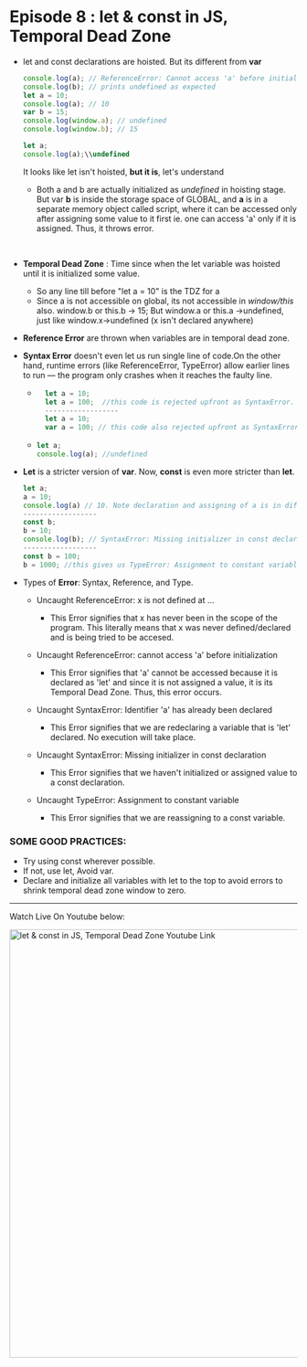 # Episode 8 : let & const in JS, Temporal Dead Zone

- let and const declarations are hoisted. But its different from **var**
  ```js
  console.log(a); // ReferenceError: Cannot access 'a' before initialization
  console.log(b); // prints undefined as expected
  let a = 10;
  console.log(a); // 10
  var b = 15;
  console.log(window.a); // undefined
  console.log(window.b); // 15
  ```
  ```js
  let a;
  console.log(a);\\undefined
  ```

  It looks like let isn't hoisted, **but it is**, let's understand
  - Both a and b are actually initialized as _undefined_ in hoisting stage. But var **b** is inside the storage space of GLOBAL, and **a** is in a separate memory object called script, where it can be accessed only after assigning some value to it first ie. one can access 'a' only if it is assigned. Thus, it throws error.

<br>

- **Temporal Dead Zone** : Time since when the let variable was hoisted until it is initialized some value.

  - So any line till before "let a = 10" is the TDZ for a
  - Since a is not accessible on global, its not accessible in _window/this_ also. window.b or this.b -> 15; But window.a or this.a ->undefined, just like window.x->undefined (x isn't declared anywhere)

- **Reference Error** are thrown when variables are in temporal dead zone.

- **Syntax Error** doesn't even let us run single line of code.On the other hand, runtime errors (like ReferenceError, TypeError) allow earlier lines to run — the program only crashes when it reaches the faulty line.

  - ```js
      let a = 10;
      let a = 100;  //this code is rejected upfront as SyntaxError. (duplicate declaration)
      ------------------
      let a = 10;
      var a = 100; // this code also rejected upfront as SyntaxError. (can't use same name in same scope)
    ```
  - ```js
    let a;
    console.log(a); //undefined
    ```

- **Let** is a stricter version of **var**. Now, **const** is even more stricter than **let**.

  ```js
  let a;
  a = 10;
  console.log(a) // 10. Note declaration and assigning of a is in different lines.
  ------------------
  const b;
  b = 10;
  console.log(b); // SyntaxError: Missing initializer in const declaration. (This type of declaration won't work with const. const b = 10 only will work)
  ------------------
  const b = 100;
  b = 1000; //this gives us TypeError: Assignment to constant variable.
  ```

- Types of **Error**: Syntax, Reference, and Type.

  - Uncaught ReferenceError: x is not defined at ...

    - This Error signifies that x has never been in the scope of the program. This literally means that x was never defined/declared and is being tried to be accesed.

  - Uncaught ReferenceError: cannot access 'a' before initialization

    - This Error signifies that 'a' cannot be accessed because it is declared as 'let' and since it is not assigned a value, it is its Temporal Dead Zone. Thus, this error occurs.

  - Uncaught SyntaxError: Identifier 'a' has already been declared

    - This Error signifies that we are redeclaring a variable that is 'let' declared. No execution will take place.

  - Uncaught SyntaxError: Missing initializer in const declaration

    - This Error signifies that we haven't initialized or assigned value to a const declaration.

  - Uncaught TypeError: Assignment to constant variable
    - This Error signifies that we are reassigning to a const variable.

### SOME GOOD PRACTICES:

- Try using const wherever possible.
- If not, use let, Avoid var.
- Declare and initialize all variables with let to the top to avoid errors to shrink temporal dead zone window to zero.

<hr>

Watch Live On Youtube below:

<a href="https://www.youtube.com/watch?v=BNC6slYCj50&ab_channel=AkshaySaini" target="_blank"><img src="https://img.youtube.com/vi/BNC6slYCj50/0.jpg" width="750"
alt="let & const in JS, Temporal Dead Zone Youtube Link"/></a>
